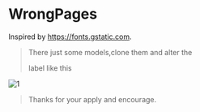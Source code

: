 # WrongPages
Inspired by https://fonts.gstatic.com.
> There just some models,clone them and alter the <div> label like this
  
![1](https://i.loli.net/2019/08/19/K8iQE4dSyl2a3G6.png)  
> Thanks for your apply and encourage.
